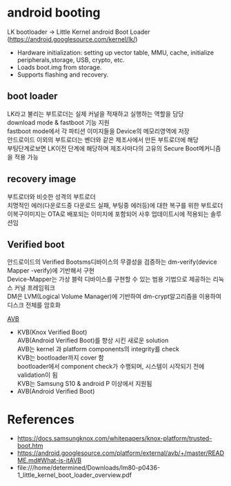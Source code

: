 # android booting


LK bootloader -> Little Kernel android Boot Loader   
(https://android.googlesource.com/kernel/lk/)  
- Hardware initialization: setting up vector table, MMU, cache, initialize peripherals,storage, USB, crypto, etc.
- Loads boot.img from storage.
- Supports flashing and recovery.  



## boot loader 
LK라고 불리는 부트로더는 실제 커널을 적재하고 실행하는 역할을 담당  
download mode & fastboot 기능 지원   
fastboot mode에서 각 파티션 이미지들을 Device의 메모리영역에 저장   
안드로이드 이외의 부트로더는 벤더와 같은 제조사에서 만든 부트로더에 해당  
부팅단계로보면 LK이전 단계에 해당하며 제조사마다의 고유의 Secure Boot메커니즘을 적용 가능   

## recovery image
부트로더와 비슷한 성격의 부트로더   
치명적인 에러(다운로드중 다운로드 실패, 부팅중 에러등)에 대한 복구를 위한 부트로더  
이복구이미지는 OTA로 배포되는 이미지에 포함되어 사후 업데이트시에 적용되는 솔루션임  

## Verified boot
안드로이드의 Verified Bootsms디바이스의 무결성을 검증하는 dm-verify(device Mapper -verify)에 기반해서 구현  
Device-Mapper는 가상 블럭 디바이스를 구현할 수 있는 범용 기법으로 제공하는 리눅스 커널 프레임워크   
DM은 LVM(Logical Volume Manager)에 기반하여 dm-crypt알고리즘을 이용하여 디스크 전체를 암호화   

[AVB](OS_android_booting_AVB.md)  









- KVB(Knox Verified Boot)  
  AVB(Android Verified Boot)를 향상 시킨 새로운 solution   
  AVB는 kernel 과 platform components의 integrity를 check  
  KVB는 bootloader까지 cover 함   
  bootloader에서 component check가 수행되며, 시스템이 시작되기 전에 validation이 됨   
  KVB는 Samsung S10 & android P 이상에서 지원됨   
- AVB(Android Verified Boot)   
  

# References
- https://docs.samsungknox.com/whitepapers/knox-platform/trusted-boot.htm
- https://android.googlesource.com/platform/external/avb/+/master/README.md#What-is-itAVB
- file:///home/determined/Downloads/lm80-p0436-1_little_kernel_boot_loader_overview.pdf



